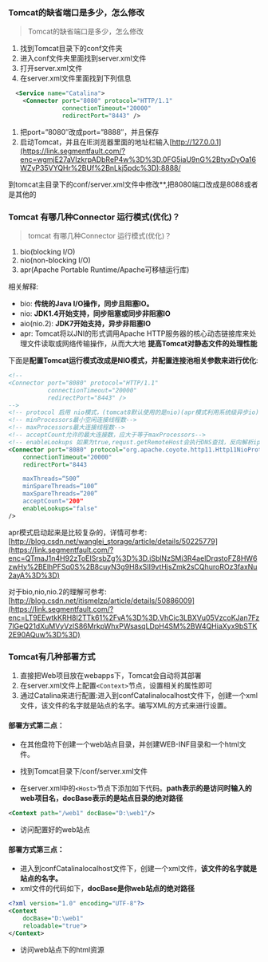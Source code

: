 
### Tomcat的缺省端口是多少，怎么修改

> Tomcat的缺省端口是多少，怎么修改

1. 找到Tomcat目录下的conf文件夹
2. 进入conf文件夹里面找到server.xml文件
3. 打开server.xml文件
4. 在server.xml文件里面找到下列信息

```xml
  <Service name="Catalina">
    <Connector port="8080" protocol="HTTP/1.1" 
               connectionTimeout="20000" 
               redirectPort="8443" />
```

1. 把port=”8080″改成port=”8888″，并且保存
2. 启动Tomcat，并且在IE浏览器里面的地址栏输入[http://127.0.0.1](https://link.segmentfault.com/?enc=wgmjE27aVIzkrpADbReP4w%3D%3D.0FG5iaU9nG%2BtyxDyOa16WZyP35VYQHr%2BUf%2BnLkj5pdc%3D):8888/

到tomcat主目录下的conf/server.xml文件中修改**,把8080端口改成是8088或者是其他的

### Tomcat 有哪几种Connector 运行模式(优化)？

> tomcat 有哪几种Connector 运行模式(优化)？

1. bio(blocking I/O)
2. nio(non-blocking I/O)
3. apr(Apache Portable Runtime/Apache可移植运行库)

相关解释:

- bio: **传统的Java I/O操作，同步且阻塞IO。**
- nio: **JDK1.4开始支持，同步阻塞或同步非阻塞IO**
- aio(nio.2): **JDK7开始支持，异步非阻塞IO**
- apr: Tomcat将以JNI的形式调用Apache HTTP服务器的核心动态链接库来处理文件读取或网络传输操作，从而大大地 **提高Tomcat对静态文件的处理性能**

下面是**配置Tomcat运行模式改成是NIO模式，并配置连接池相关参数来进行优化**:

```xml
<!--
<Connector port="8080" protocol="HTTP/1.1"
		   connectionTimeout="20000"
		   redirectPort="8443" />
-->
<!-- protocol 启用 nio模式，(tomcat8默认使用的是nio)(apr模式利用系统级异步io) -->
<!-- minProcessors最小空闲连接线程数-->
<!-- maxProcessors最大连接线程数-->
<!-- acceptCount允许的最大连接数，应大于等于maxProcessors-->
<!-- enableLookups 如果为true,requst.getRemoteHost会执行DNS查找，反向解析ip对应域名或主机名-->
<Connector port="8080" protocol="org.apache.coyote.http11.Http11NioProtocol" 
	connectionTimeout="20000"
	redirectPort="8443

	maxThreads=“500” 
	minSpareThreads=“100” 
	maxSpareThreads=“200”
	acceptCount="200"
	enableLookups="false"       
/>
```

apr模式启动起来是比较复杂的，详情可参考:[http://blog.csdn.net/wanglei_storage/article/details/50225779](https://link.segmentfault.com/?enc=QTmaJ1n4H92zToEISrsbZg%3D%3D.iSblNzSMi3R4aelDrqstoFZ8HW6zwHy%2BElhPFSq0S%2B8cuyN3g9H8xSII9vtHjsZmk2sCQhuroROz3faxNu2ayA%3D%3D)

对于bio,nio,nio.2的理解可参考:[http://blog.csdn.net/itismelzp/article/details/50886009](https://link.segmentfault.com/?enc=LT9EEwtkKRH8l2TTk61%2FvA%3D%3D.VhCic3LBXVu05VzcoKJan7Fz7lGeQ21dXuMVyVzlS86MrkpWhxPWsasqLDpH4SM%2BW4QHiaXyx9bSTK2E90AQuw%3D%3D)

### Tomcat有几种部署方式

1. 直接把Web项目放在webapps下，Tomcat会自动将其部署
2. 在server.xml文件上配置`<Context>`节点，设置相关的属性即可
3. 通过Catalina来进行配置:进入到confCatalinalocalhost文件下，创建一个xml文件，该文件的名字就是站点的名字。编写XML的方式来进行设置。

#### 部署方式第二点：

- 在其他盘符下创建一个web站点目录，并创建WEB-INF目录和一个html文件。

- 找到Tomcat目录下/conf/server.xml文件

- 在server.xml中的`<Host>`节点下添加如下代码。**path表示的是访问时输入的web项目名，docBase表示的是站点目录的绝对路径**
```xml
<Context path="/web1" docBase="D:\web1"/>
```

- 访问配置好的web站点

#### 部署方式第三点：

- 进入到confCatalinalocalhost文件下，创建一个xml文件，**该文件的名字就是站点的名字。**
- xml文件的代码如下，**docBase是你web站点的绝对路径**

```xml
<?xml version="1.0" encoding="UTF-8"?> 
<Context 
    docBase="D:\web1" 
    reloadable="true"> 
</Context> 
```

- 访问web站点下的html资源